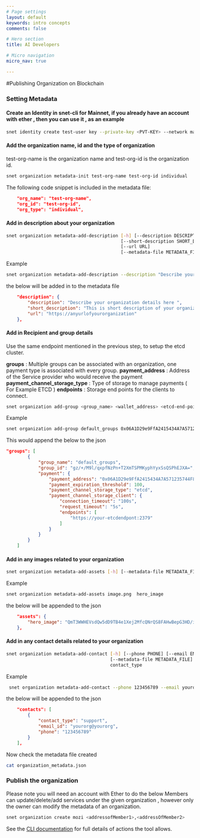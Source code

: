 ```yaml
---
# Page settings
layout: default
keywords: intro concepts
comments: false

# Hero section
title: AI Developers

# Micro navigation
micro_nav: true

---
```

#Publishing Organization on Blockchain


### Setting Metadata

#### Create an Identity in snet-cli for Mainnet, if you already have an account with ether , then you can use it , as an example 

```sh
snet identity create test-user key --private-key <PVT-KEY> --network mainnet
```
#### Add the organization name, id and the type of organization
test-org-name is the organization name and test-org-id is the organization id. 

```sh
snet organization metadata-init test-org-name test-org-id individual
```
The following code snippet is included in the metadata file:  
```json
    "org_name": "test-org-name",
    "org_id": "test-org-id",
    "org_type": "individual",

```

#### Add in description about your organization
```sh
snet organization metadata-add-description [-h] [--description DESCRIPTION]
                                           [--short-description SHORT_DESCRIPTION]
                                           [--url URL]
                                           [--metadata-file METADATA_FILE]
```

Example 
```sh
snet organization metadata-add-description --description "Describe your organization details here " --short-description  "This is short description of your organization" --url "https://anyurlofyourorganization"
```

the below will be added in to the metadata file 
```json
    "description": {
        "description": "Describe your organization details here ",
        "short_description": "This is short description of your organization",
        "url": "https://anyurlofyourorganization"
    },
```


#### Add in Recipient and group details 
Use the same endpoint mentioned in the previous step, to setup the etcd cluster.  

**groups** : Multiple groups can be associated with an organization, one payment type is associated with every group.
**payment_address** : Address of the Service provider who would receive the payment
**payment_channel_storage_type** : Type of storage to manage payments ( For Example ETCD )
**endpoints** : Storage end points for the clients to connect.

```sh
snet organization add-group <group_name> <wallet_address> <etcd-end-point>
```

Example 
```sh
snet organization add-group default_groups 0x06A1D29e9FfA2415434A7A571235744F8DA2a514 https://your-etcdendpont:2379
```
This would append the below to the json
```json
"groups": [
        {
            "group_name": "default_groups",
            "group_id": "gz/+/M9l/qxpfNzPn+T2XmTSPMKyphYyxSsQSPhEJXA=",
            "payment": {
                "payment_address": "0x06A1D29e9FfA2415434A7A571235744F8DA2a514",
                "payment_expiration_threshold": 100,
                "payment_channel_storage_type": "etcd",
                "payment_channel_storage_client": {
                    "connection_timeout": "100s",
                    "request_timeout": "5s",
                    "endpoints": [
                        "https://your-etcdendpont:2379"
                    ]
                }
            }
        }
    ]

```

#### Add in any images related to your organization 

```sh
snet organization metadata-add-assets [-h] [--metadata-file METADATA_FILE] ASSET_FILE_PATH ASSET_TYPE
```
Example
```sh
snet organization metadata-add-assets image.png  hero_image
```
the below will be appended to the json

```json
    "assets": {
        "hero_image": "QmT3WWHEVsdQw5dD9TB4e1Xej2MfcQNrQS8FAHwBepG3HD/image.png"
    },


```

#### Add in any contact details related to your organization
```sh
snet organization metadata-add-contact [-h] [--phone PHONE] [--email EMAIL]
                                       [--metadata-file METADATA_FILE]
                                       contact_type
```
Example
```sh
 snet organization metadata-add-contact --phone 123456789 --email yourorg@yourorg support
```
the below will be appended to the json
```json
    "contacts": [
        {
            "contact_type": "support",
            "email_id": "yourorg@yourorg",
            "phone": "123456789"
        }
    ],

```
Now check the metadata file created 

```sh
cat organization_metadata.json
```

### Publish the organization 
Please note you will need an account with Ether to do the below
Members can update/delete/add services under the given organization , however
only the owner can modify the metadata of an organization.



```sh
snet organization create mozi <addressofMember1>,<addressOfMember2>
```

See the [CLI documentation](http://snet-cli-docs.singularitynet.io/organization.html) for full details of actions the tool allows.




